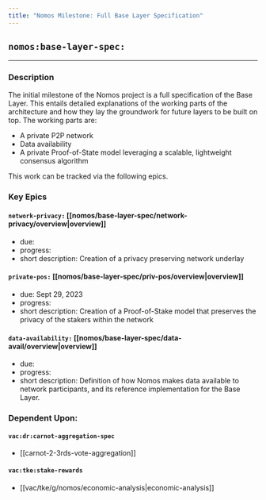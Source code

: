```yaml
---
title: "Nomos Milestone: Full Base Layer Specification"
---
```

## `nomos:base-layer-spec:`
---
### Description
The initial milestone of the Nomos project is a full specification of the Base Layer. This entails detailed explanations of the working parts of the architecture and how they lay the groundwork for future layers to be built on top. The working parts are:
- A private P2P network
- Data availability
- A private Proof-of-State model leveraging a scalable, lightweight consensus algorithm

This work can be tracked via the following epics.

### Key Epics
#### `network-privacy:` [[nomos/base-layer-spec/network-privacy/overview|overview]]
- due: 
- progress: 
- short description: Creation of a privacy preserving network underlay

#### `private-pos:` [[nomos/base-layer-spec/priv-pos/overview|overview]]
- due: Sept 29, 2023
- progress: 
- short description: Creation of a Proof-of-Stake model that preserves the privacy of the stakers within the network

#### `data-availability:` [[nomos/base-layer-spec/data-avail/overview|overview]]
- due: 
- progress: 
- short description: Definition of how Nomos makes data available to network participants, and its reference implementation for the Base Layer.

### Dependent Upon:
#### `vac:dr:carnot-aggregation-spec`
- [[carnot-2-3rds-vote-aggregation]]

#### `vac:tke:stake-rewards`
- [[vac/tke/g/nomos/economic-analysis|economic-analysis]]